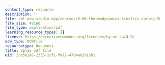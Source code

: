 ```yaml
---
content_type: resource
description: ''
file: /ol-ocw-studio-app/courses/5-60-thermodynamics-kinetics-spring-2008/36c582a823351cf1fe724704a02918b1_dkHcgAzsvAk.pdf
file_size: 48166
file_type: application/pdf
learning_resource_types: []
license: https://creativecommons.org/licenses/by-nc-sa/4.0/
ocw_type: OCWFile
resourcetype: Document
title: 3play pdf file
uid: 36c582a8-2335-1cf1-fe72-4704a02918b1
---
```

